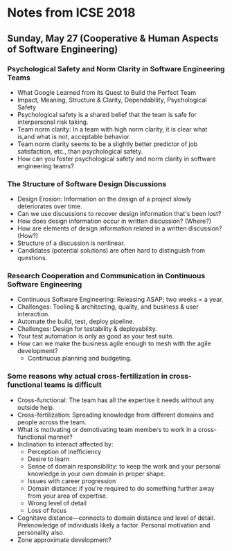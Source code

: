 # Notes from ICSE 2018

## Sunday, May 27 (Cooperative & Human Aspects of Software Engineering)

### Psychological Safety and Norm Clarity in Software Engineering Teams

* What Google Learned from its Quest to Build the Perfect Team
* Impact, Meaning, Structure & Clarity, Dependability, Psychological Safety
* Psychological safety is a shared belief that the team is safe for interpersonal risk taking.
* Team norm clarity:  In a team with high norm clarity, it is clear what is,and what is not, acceptable behavior.
* Team norm clarity seems to be a slightly better predictor of job satisfaction, etc., than psychological safety.
* How can you foster psychological safety and norm clarity in software engineering teams?

### The Structure of Software Design Discussions

* Design Erosion:  Information on the design of a project slowly deteriorates over time.
* Can we use discussions to recover design information that's been lost?
* How does design information occur in written discussion?  (Where?)
* How are elements of design information related in a written discussion?  (How?)
* Structure of a discussion is nonlinear.
* Candidates (potential solutions) are often hard to distinguish from questions.

### Research Cooperation and Communication in Continuous Software Engineering

* Continuous Software Engineering:  Releasing ASAP; two weeks = a year.
* Challenges:  Tooling & architecting, quality, and business & user interaction.
* Automate the build, test, deploy pipeline.
* Challenges:  Design for testability & deployability.
* Your test automation is only as good as your test suite.
* How can we make the business agile enough to mesh with the agile development?
  * Continuous planning and budgeting.

### Some reasons why actual cross-fertilization in cross-functional teams is difficult

* Cross-functional:  The team has all the expertise it needs without any outside help.
* Cross-fertilization:  Spreading knowledge from different domains and people across the team.
* What is motivating or demotivating team members to work in a cross-functional manner?
* Inclination to interact  affected by:
  * Perception of inefficiency
  * Desire to learn
  * Sense of domain responsibility:  to keep the work and your personal knowledge in your own domain in proper shape.
  * Issues with career progression
  * Domain distance:  if you're required to do something further away from your area of expertise.
  * Wrong level of detail
  * Loss of focus
* Cognitave distance&mdash;connects to domain distance and level of detail.  Preknowledge of individuals likely a factor.  Personal motivation and personality also.
* Zone approximate development?

### 
